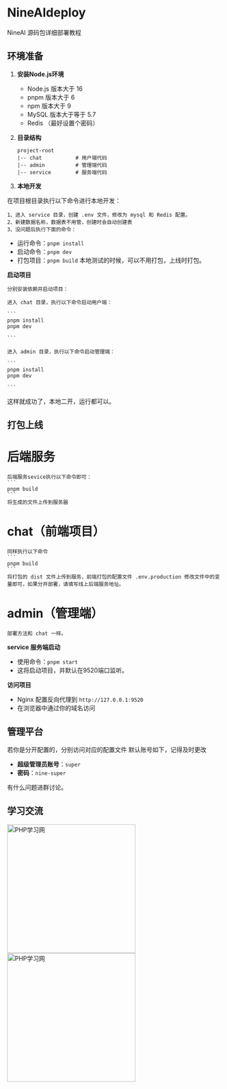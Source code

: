 # NineAIdeploy

NineAI 源码包详细部署教程

## 环境准备

1. **安装Node.js环境**
   - Node.js 版本大于 16
   - pnpm 版本大于 6
   - npm 版本大于 9 
   - MySQL 版本大于等于 5.7
   - Redis （最好设置个密码）

2. **目录结构**
    ```
    project-root
    |-- chat           # 用户端代码
    |-- admin          # 管理端代码
    |-- service        # 服务端代码

    ```

3. **本地开发**
   
  在项目根目录执行以下命令进行本地开发：

    1、进入 service 目录，创建 .env 文件，修改为 mysql 和 Redis 配置。
    2、新建数据名称，数据表不用管，创建时会自动创建表
    3、没问题后执行下面的命令：

   - 运行命令：`pnpm install`
   - 启动命令：`pnpm dev`
   - 打包项目：`pnpm build` 本地测试的时候，可以不用打包，上线时打包。

 **启动项目**

    分别安装依赖并启动项目：

    进入 chat 目录，执行以下命令启动用户端：

    ```
    pnpm install
    pnpm dev

    ```
    
    进入 admin 目录，执行以下命令启动管理端：

    ```
    pnpm install
    pnpm dev

    ```
这样就成功了，本地二开，运行都可以。

## 打包上线

# 后端服务

    后端服务sevice执行以下命令即可：
    ```
    pnpm build
    ```
    将生成的文件上传到服务器

# chat（前端项目）

    同样执行以下命令
    ```
    pnpm build
    ```
    将打包的 dist 文件上传到服务，前端打包的配置文件 .env.production 修改文件中的变量即可，如果分开部署，请填写线上后端服务地址。

# admin（管理端）
    部署方法和 chat 一样。

**service 服务端启动**
   - 使用命令：`pnpm start`
   - 这将启动项目，并默认在9520端口监听。

 **访问项目**
   - Nginx 配置反向代理到 `http://127.0.0.1:9520`
   - 在浏览器中通过你的域名访问

## 管理平台

若你是分开配置的，分别访问对应的配置文件
默认账号如下，记得及时更改

- **超级管理员账号**：`super`
- **密码**：`nine-super`

有什么问题进群讨论。

## 学习交流

<div>
  <img src="https://github.com/feifei985/NineAIdeploy/blob/main/assets/weixin/qun.JPG?raw=true" alt="PHP学习网" style="display: inline-block; width: 300px;">
  <img src="https://github.com/feifei985/NineAIdeploy/blob/main/assets/weixin/github-weixin.jpg?raw=true" alt="PHP学习网" style="display: inline-block; width: 300px;">
</div>
